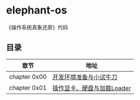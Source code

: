 # elephant-os

《操作系统真象还原》代码

## 目录

|章节|地址|
|-|-|
chapter 0x00 | [开发环境准备与小试牛刀](http://navihx.top/2021/07/21/OS0/)
chapter 0x01 | [操作显卡、硬盘与加载Loader](http://navihx.top/2021/07/24/OS1/)
